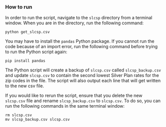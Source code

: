 ### How to run
In order to run the script, navigate to the `slcsp` directory from a terminal window. When you are in the directory, run the following command:

```
python get_slcsp.csv
```

You may have to install the `pandas` Python package. If you cannot run the code because of an import error, run the following command before trying to run the Python script again:

```
pip install pandas
```

The Python script will create a backup of `slcsp.csv` called `slcsp_backup.csv` and update `slcsp.csv` to contain the second lowest Silver Plan rates for the zip codes in the file. The script will also output each line that will get written to the new csv file.

If you would like to rerun the script, ensure that you delete the new `slcsp.csv` file and rename `slcsp_backup.csv` to `slcsp.csv`. To do so, you can run the following commands in the same terminal window:

```
rm slcsp.csv
mv slcsp_backup.csv slcsp.csv
```
